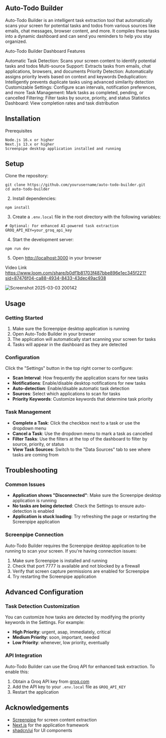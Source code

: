## Auto-Todo Builder

Auto-Todo Builder is an intelligent task extraction tool that automatically scans your screen for potential tasks and todos from various sources like emails, chat messages, browser content, and more. It compiles these tasks into a dynamic dashboard and can send you reminders to help you stay organized.

Auto-Todo Builder Dashboard
Features

Automatic Task Detection: Scans your screen content to identify potential tasks and todos
Multi-source Support: Extracts tasks from emails, chat applications, browsers, and documents
Priority Detection: Automatically assigns priority levels based on context and keywords
Deduplication: Intelligently prevents duplicate tasks using advanced similarity detection
Customizable Settings: Configure scan intervals, notification preferences, and more
Task Management: Mark tasks as completed, pending, or cancelled
Filtering: Filter tasks by source, priority, and status
Statistics Dashboard: View completion rates and task distribution

## Installation
Prerequisites

    Node.js 16.x or higher
    Next.js 13.x or higher
    Screenpipe desktop application installed and running

## Setup

Clone the repository:

    git clone https://github.com/yourusername/auto-todo-builder.git
    cd auto-todo-builder
2. Install dependencies:

```shellscript
npm install
```


3. Create a `.env.local` file in the root directory with the following variables:

```plaintext
# Optional: For enhanced AI-powered task extraction
GROQ_API_KEY=your_groq_api_key
```


4. Start the development server:

```shellscript
npm run dev
```


5. Open [http://localhost:3000](http://localhost:3000) in your browser

Video Link
https://www.loom.com/share/b0df1b81703f487bbe896e1ec345f221?sid=87476f04-ca88-4934-8433-43dec49ac938


![Screenshot 2025-03-03 200142](https://github.com/user-attachments/assets/4d0e3f1f-487d-41fe-8fd5-5258e83ca57c)

## Usage

### Getting Started

1. Make sure the Screenpipe desktop application is running
2. Open Auto-Todo Builder in your browser
3. The application will automatically start scanning your screen for tasks
4. Tasks will appear in the dashboard as they are detected


### Configuration

Click the "Settings" button in the top right corner to configure:

- **Scan Interval**: How frequently the application scans for new tasks
- **Notifications**: Enable/disable desktop notifications for new tasks
- **Auto-detection**: Enable/disable automatic task detection
- **Sources**: Select which applications to scan for tasks
- **Priority Keywords**: Customize keywords that determine task priority


### Task Management

- **Complete a Task**: Click the checkbox next to a task or use the dropdown menu
- **Cancel a Task**: Use the dropdown menu to mark a task as cancelled
- **Filter Tasks**: Use the filters at the top of the dashboard to filter by source, priority, or status
- **View Task Sources**: Switch to the "Data Sources" tab to see where tasks are coming from


## Troubleshooting

### Common Issues

- **Application shows "Disconnected"**: Make sure the Screenpipe desktop application is running
- **No tasks are being detected**: Check the Settings to ensure auto-detection is enabled
- **Application is stuck loading**: Try refreshing the page or restarting the Screenpipe application


### Screenpipe Connection

Auto-Todo Builder requires the Screenpipe desktop application to be running to scan your screen. If you're having connection issues:

1. Make sure Screenpipe is installed and running
2. Check that port 7777 is available and not blocked by a firewall
3. Verify that screen capture permissions are enabled for Screenpipe
4. Try restarting the Screenpipe application


## Advanced Configuration

### Task Detection Customization

You can customize how tasks are detected by modifying the priority keywords in the Settings. For example:

- **High Priority**: urgent, asap, immediately, critical
- **Medium Priority**: soon, important, needed
- **Low Priority**: whenever, low priority, eventually


### API Integration

Auto-Todo Builder can use the Groq API for enhanced task extraction. To enable this:

1. Obtain a Groq API key from [groq.com](https://groq.com)
2. Add the API key to your `.env.local` file as `GROQ_API_KEY`
3. Restart the application



## Acknowledgements

- [Screenpipe](https://github.com/mediar-ai/screenpipe) for screen content extraction
- [Next.js](https://nextjs.org/) for the application framework
- [shadcn/ui](https://ui.shadcn.com/) for UI components

